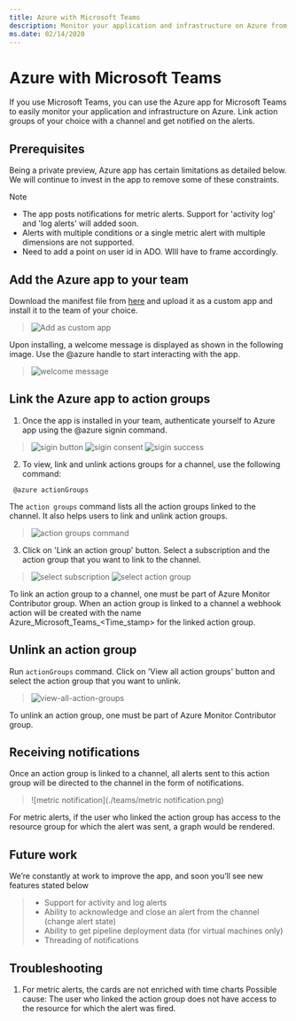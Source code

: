 ```yaml
---
title: Azure with Microsoft Teams
description: Monitor your application and infrastructure on Azure from Microsoft Teams
ms.date: 02/14/2020
---
```


# Azure with Microsoft Teams
If you use Microsoft Teams, you can use the Azure app for Microsoft Teams to easily monitor your application and infrastructure on Azure. Link action groups of your choice with a channel and get notified on the alerts.


## Prerequisites
Being a private preview, Azure app has certain limitations as detailed below. We will continue to invest in the app to remove some of these constraints.

> [!NOTE]
> * The app posts notifications for metric alerts. Support for 'activity log' and 'log alerts' will added soon.
> * Alerts with multiple conditions or a single metric alert with multiple dimensions are not supported.
> * Need to add a point on user id in ADO. WIll have to frame accordingly. 


## Add the Azure app to your team
Download the manifest file from [here](https://google.com) and upload it as a custom app and install it to the team of your choice. 
> ![Add as custom app](./teams/add-as-custom-app.PNG)

Upon installing, a welcome message is displayed as shown in the following image. Use the @azure handle to start interacting with the app.
> ![welcome message](./teams/welcome-message.png)


## Link the Azure app to action groups 

1. Once the app is installed in your team, authenticate yourself to Azure app using the @azure signin command.

> ![sigin button](./teams/signin-button.png)
> ![sigin consent](./teams/signin-consent.png)
> ![sigin success](./teams/signin-success.png)

2. To view, link and unlink actions groups for a channel, use the following command:

  ```
   @azure actionGroups
  ```
  The `action groups` command lists all the action groups linked to the channel. It also helps users to link and unlink action groups.

> ![action groups command](./teams/actions-groups-command.png)

3. Click on 'Link an action group' button. Select a subscription and the action group that you want to link to the channel.

> ![select subscription](./teams/select-subscription.png)
> ![select action group](./teams/select-action-group.png)

  To link an action group to a channel, one must be part of Azure Monitor Contributor group. When an action group is linked to a channel a webhook action will be created with the name Azure_Microsoft_Teams_<Time_stamp> for the linked action group. 

## Unlink an action group
Run `actionGroups` command. Click on 'View all action groups' button and select the action group that you want to unlink.

> ![view-all-action-groups](./teams/view-all-action-groups.png)

To unlink an action group, one must be part of Azure Monitor Contributor group. 

## Receiving notifications
Once an action group is linked to a channel, all alerts sent to this action group will be directed to the channel in the form of notifications.

> ![metric notification](./teams/metric notification.png)

For metric alerts, if the user who linked the action group has access to the resource group for which the alert was sent, a graph would be rendered.

## Future work
We’re constantly at work to improve the app, and soon you’ll see new features stated below

> * Support for activity and log alerts
> * Ability to acknowledge and close an alert from the channel (change alert state)
> * Ability to get pipeline deployment data (for virtual machines only)
> * Threading of notifications

## Troubleshooting

1) For metric alerts, the cards are not enriched with time charts
Possible cause: The user who linked the action group does not have access to the resource for which the alert was fired.




